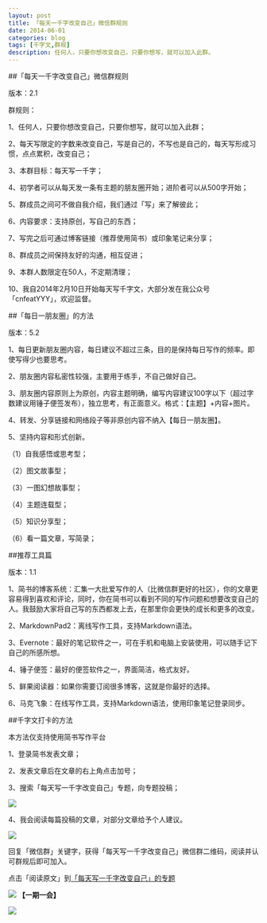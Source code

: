```yaml
---
layout: post
title: 「每天一千字改变自己」微信群规则
date: 2014-06-01
categories: blog
tags: [千字文,群规]
description: 任何人，只要你想改变自己，只要你想写，就可以加入此群。
---
```



##「每天一千字改变自己」微信群规则

版本：2.1

群规则：

1、任何人，只要你想改变自己，只要你想写，就可以加入此群；

2、每天写限定的字数来改变自己，写是自己的，不写也是自己的，每天写形成习惯，点点累积，改变自己；

3、本群目标：每天写一千字；

4、初学者可以从每天发一条有主题的朋友圈开始；进阶者可以从500字开始；

5、群成员之间可不做自我介绍，我们通过「写」来了解彼此；

6、内容要求：支持原创，写自己的东西；

7、写完之后可通过博客链接（推荐使用简书）或印象笔记来分享；

8、群成员之间保持友好的沟通，相互促进；

9、本群人数限定在50人，不定期清理；

10、我自2014年2月10日开始每天写千字文，大部分发在我公众号「cnfeatYYY」，欢迎监督。



##「每日一朋友圈」的方法

版本：5.2

1、每日更新朋友圈内容，每日建议不超过三条，目的是保持每日写作的频率。即使写得少也要思考。

2、朋友圈内容私密性较强，主要用于练手，不自己做好自己。

3、朋友圈内容原则上为原创，内容主题明确，编写内容建议100字以下（超过字数建议用锤子便签发布），独立思考，有正面意义。格式：【主题】+内容+图片。

4、转发、分享链接和网络段子等非原创内容不纳入【每日一朋友圈】。

5、坚持内容和形式创新。

（1）自我感悟或思考型；

（2）图文故事型；

（3）一图幻想故事型；

（4）主题连载型；

（5）知识分享型；

（6）看一篇文章，写简录；


##推荐工具篇

版本：1.1

1、简书的博客系统：汇集一大批爱写作的人（比微信群更好的社区），你的文章更容易得到喜欢和评论，同时，你在简书可以看到不同的写作问题和想要改变自己的人。我鼓励大家将自己写的东西都发上去，在那里你会更快的成长和更多的改变。

2、MarkdownPad2：离线写作工具，支持Markdown语法。

3、Evernote：最好的笔记软件之一，可在手机和电脑上安装使用，可以随手记下自己的所感所想。

4、锤子便签：最好的便签软件之一，界面简洁，格式友好。

5、鲜果阅读器：如果你需要订阅很多博客，这就是你最好的选择。

6、马克飞象：在线写作工具，支持Markdown语法，使用印象笔记登录同步。


##千字文打卡的方法

本方法仅支持使用简书写作平台

1、登录简书发表文章；

2、发表文章后在文章的右上角点击加号；

3、搜索「每天写一千字改变自己」专题，向专题投稿；

![](http://cnfeat.qiniudn.com/%E5%9B%BE%E5%83%8F%202014-06-04-11-03-14.png)

4、我会阅读每篇投稿的文章，对部分文章给予个人建议。

![](http://pic.yupoo.com/vankos_v/DMJiv6i8/mHDSX.png)

回复「微信群」关键字，获得「每天写一千字改变自己」微信群二维码，阅读并认可群规后即可加入。

点击「阅读原文」到[「每天写一千字改变自己」的专题](http://jianshu.io/collection/723de9bac3cd)

![](http://pic.yupoo.com/vankos_v/DMJgUjgl/8Rvrt.png)
**【一期一会】**

![](http://media-cache-ec0.pinimg.com/736x/dd/ce/84/ddce84d7933997e874ca4adc377a9574.jpg)
